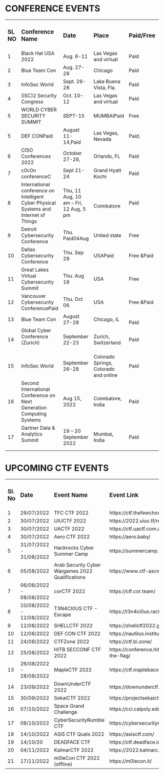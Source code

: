 <!------------------------------------------------------------------------------------------------------------------------------------------------------>

<h1>CONFERENCE EVENTS</h1>

<table>
    <tr>
        <td>
            <h3>SL NO</h3>
        </td>
        <td>
            <h3>Conference Name</h3>
        </td>
        <td>
            <h3>Date</h3>
        </td>
        <td>
            <h3>Place</h3>
        </td>
        <td>
            <h3>Paid/Free</h3>
        </td>
        <td>
            <h3>Link</h3>
        </td>
    </tr>
    <tr>
        <td>
            1
        </td>
        <td>
            Black Hat USA 2022
        </td>
        <td>
            Aug. 6-11
        </td>
        <td>
            Las Vegas and virtual
        </td>
        <td>
            Paid
        </td>
        <td>
            https://www.blackhat.com/us-22/
        </td>
    </tr>
    <tr>
        <td>
            2
        </td>
        <td>
            Blue Team Con
        </td>
        <td>
            Aug. 27-28
        </td>
        <td>
            Chicago
        </td>
        <td>
            Paid
        </td>
        <td>
            https://blueteamcon.com/
        </td>
    </tr>
    <tr>
        <td>
            3
        </td>
        <td>
            InfoSec World
        </td>
        <td>
            Sept. 26-28
        </td>
        <td>
            Lake Buena Vista, Fla.
        </td>
        <td>
            Paid
        </td>
        <td>
            https://www.infosecworldusa.com/
        </td>
    </tr>
    <tr>
        <td>
            4
        </td>
        <td>
            (ISC)2 Security Congress
        </td>
        <td>
            Oct. 10-12
        </td>
        <td>
            Las Vegas and virtual
        </td>
        <td>
            Paid
        </td>
        <td>
            https://congress.isc2.org/event/ddd188c4-b9cd-4eb0-bd9a-2c7810df496e/summary
        </td>
    </tr>
    <tr>
        <td>
            5
        </td>
        <td>
            WORLD CYBER SECURITY SUMMIT
        </td>
        <td>
            SEPT-15
        </td>
        <td>
            MUMBAIPaid
        </td>
        <td>
            Free
        </td>
        <td>
            https://tresconglobal.com/conferences/cyber-sec/india/Free-pass-registration
        </td>
    </tr>
    <tr>
        <td>
            5
        </td>
        <td>
            DEF CONPaid
        </td>
        <td>
            August 11-14,Paid
        </td>
        <td>
            Las Vegas, Nevada
        </td>
        <td>
            Paid,
        </td>
        <td>
            https://defcon.org/
        </td>
    </tr>
    <tr>
        <td>
            6
        </td>
        <td>
            CISO Conferences 2022
        </td>
        <td>
            October 27-28,
        </td>
        <td>
            Orlando, FL
        </td>
        <td>
            Paid
        </td>
        <td>
            https://cyberdefenseconferences.com/
        </td>
    </tr>
    <tr>
        <td>
            7
        </td>
        <td>
            c0c0n conferenceC
        </td>
        <td>
            Sept 21- 24
        </td>
        <td>
            Grand Hyatt Kochi
        </td>
        <td>
            Paid
        </td>
        <td>
            https://india.c0c0n.org/2022/registration
        </td>
    </tr>
    <tr>
        <td>
            8
        </td>
        <td>
            International conference on Intelligent Cyber Physical Systems and Internet of Things<br>
        </td>
        <td>
            Thu, 11 Aug, 10 am &ndash; Fri, 12 Aug, 5 pm
        </td>
        <td><br>
            Coimbatore
        </td>
        <td>
            Paid
        </td>
        <td>
            http://icoici.org/icoici2022/registration.html
        </td>
    </tr>
    <tr>
        <td>
            9
        </td>
        <td>
            Detroit Cybersecurity Conference
        </td>
        <td>
            Thu. Paid04Aug<br>
        </td>
        <td>
            United state
        </td>
        <td>
            Free
        </td>
        <td>
            https://dataconnectors.com/events/2022/august/detroit/#regform
        </td>
    </tr>
    <tr>
        <td>
            10
        </td>
        <td>
            Dallas Cybersecurity Conference
        </td>
        <td>
            Thu. Sep 29<br>
        </td>
        <td>
            USAPaid
        </td>
        <td>
            Free &Paid
        </td>
        <td>
            https://dataconnectors.com/events/2022/september/dallas/
        </td>
    </tr>
    <tr>
        <td>
            11
        </td>
        <td>
            Great Lakes Virtual Cybersecurity Summit
        </td>
        <td>
            Thu. Aug 18
        </td>
        <td>
            USA
        </td>
        <td>
            Free
        </td>
        <td>
            https://dataconnectors.com/events/2022/august/great-lakes/
        </td>
    </tr>
    <tr>
        <td>
            12
        </td>
        <td>
            Vancouver Cybersecurity ConferencePaid
        </td>
        <td>
            Thu. Oct 06
        </td>
        <td>
            USA
        </td>
        <td>
            Free &Paid
        </td>
        <td>
            https://dataconnectors.com/events/2022/october/vancouver/
        </td>
    </tr>
    <tr>
        <td>
            13
        </td>
        <td>
            Blue Team Con<br>
        </td>
        <td>
            August 27-28
        </td>
        <td>
            Chicago, IL
        </td>
        <td><br>
            Paid
        </td>
        <td>
            https://www.eventbrite.com/e/blue-team-con-2022-tickets-224087189817
        </td>
    </tr>
    <tr>
        <td>
            14
        </td>
        <td>
            Global Cyber Conference (Zurich)<br><br>
        </td>
        <td>
            September 22-23
        </td>
        <td>
            Zurich, Switzerland
        </td>
        <td>
            Paid<br>
        </td>
        <td>
            https://tickets.swisscyberinstitute.com/event/042bcb5e-c617-4b96-badf-8d84ec98e039/regProcessStep1
        </td>
    </tr>
    <tr>
        <td>
            15
        </td>
        <td>
            InfoSec World<br>
        </td>
        <td>
            September 26-28
        </td>
        <td>
            Colorado Springs, Colorado and online
        </td>
        <td>
            Paid
        </td>
        <td>
            https://events.infosecworldusa.com/2022event/begin
        </td>
    </tr>
    <tr>
        <td>
            16
        </td>
        <td>
            Second International Conference on Next Generation Computing Systems
        </td>
        <td>
            Aug 15, 2022
        </td>
        <td>
            Coimbatore, India
        </td>
        <td>
            Paid
        </td>
        <td>
            https://easychair.org/cfp/icngcs_2022
        </td>
    </tr>
    <tr>
        <td>
            17
        </td>
        <td>
            Gartner Data &amp; Analytics Summit<br><br>
        </td>
        <td>
            19 &ndash; 20 September 2022<br>
        </td>
        <td>
            Mumbai, India
        </td>
        <td>
            Paid
        </td>
        <td>
            https://www.gartner.com/en/conferences/apac/data-analytics-india/register
        </td>
    </tr>
</table>

<!----------------------------------------------------------------------------------------------------------------------------------------------------->

<h1>UPCOMING CTF EVENTS</h1>

<table>
    <tr>
        <td>
            <h3>SI. No</h3>
        </td>
        <td>
            <h3>Date</h3>
        </td>
        <td>
            <h3>Event Name</h3>
        </td>
        <td>
            <h3>Event Link</h3>
        </td>
    </tr>
    <tr>
        <td>
            1
        </td>
        <td>
            29/07/2022
        </td>
        <td>
            TFC CTF 2022
        </td>
        <td>
            https://ctf.thefewchosen.com/auth/login
        </td>
    </tr>
    <tr>
        <td>
            2
        </td>
        <td>
            30/07/2022
        </td>
        <td>
            UIUCTF 2022
        </td>
        <td>
            https://2022.uiuc.tf/register
        </td>
    </tr>
    <tr>
        <td>
            3
        </td>
        <td>
            30/07/2022
        </td>
        <td>
            UACTF 2022
        </td>
        <td>
            https://ctf.uactf.com.au/
        </td>
    </tr>
    <tr>
        <td>
            4
        </td>
        <td>
            30/07/2022
        </td>
        <td>
            Aero CTF 2022
        </td>
        <td>
            https://aero.baby/
        </td>
    </tr>
    <tr>
        <td>
            5
        </td>
        <td>
            31/07/2022 - 31/08/2022
        </td>
        <td>
            Hackrocks Cyber Summer Camp
        </td>
        <td>
            https://summercamp.hackrocks.com/
        </td>
    </tr>
    <tr>
        <td>
            6
        </td>
        <td>
            05/08/2022
        </td>
        <td>
            Arab Security Cyber Wargames 2022 Qualifications
        </td>
        <td>
            https://www.ctf-ascwargames.com/
        </td>
    </tr>
    <tr>
        <td>
            7
        </td>
        <td>
            06/08/2022 - 08/08/2022
        </td>
        <td>
            corCTF 2022
        </td>
        <td>
            https://ctf.cor.team/
        </td>
    </tr>
    <tr>
        <td>
            8
        </td>
        <td>
            10/08/2022 - 12/08/2022
        </td>
        <td>
            T3N4CI0US CTF - Escape
        </td>
        <td>
            https://t3n4ci0us.ractf.cloud/login
        </td>
    </tr>
    <tr>
        <td>
            9
        </td>
        <td>
            12/08/2022
        </td>
        <td>
            SHELLCTF 2022
        </td>
        <td>
            https://shellctf2022.games/
        </td>
    </tr>
    <tr>
        <td>
            10
        </td>
        <td>
            12/08/2022
        </td>
        <td>
            DEF CON CTF 2022
        </td>
        <td>
            https://nautilus.institute/
        </td>
    </tr>
    <tr>
        <td>
            11
        </td>
        <td>
            24/08/2022
        </td>
        <td>
            CTFZone 2022
        </td>
        <td>
            https://ctf.bi.zone/
        </td>
    </tr>
    <tr>
        <td>
            12
        </td>
        <td>
            25/08/2022
        </td>
        <td>
            HITB SECCONF CTF 2022
        </td>
        <td>
            https://conference.hitb.org/hitbsecconf2022sin/capture-the-flag/
        </td>
    </tr>
    <tr>
        <td>
            13
        </td>
        <td>
            26/08/2022 - 28/08/2022
        </td>
        <td>
            MapleCTF 2022
        </td>
        <td>
            https://ctf.maplebacon.org/
        </td>
    </tr>
    <tr>
        <td>
            14
        </td>
        <td>
            23/09/2022
        </td>
        <td>
            DownUnderCTF 2022
        </td>
        <td>
            https://downunderctf.com/
        </td>
    </tr>
    <tr>
        <td>
            15
        </td>
        <td>
            30/09/2022
        </td>
        <td>
            SekaiCTF 2022
        </td>
        <td>
            https://projectsekaictf.1a23.studio/
        </td>
    </tr>
    <tr>
        <td>
            16
        </td>
        <td>
            07/10/2022
        </td>
        <td>
            Space Grand Challenge
        </td>
        <td>
            https://cci.calpoly.edu/events/sgc-2022
        </td>
    </tr>
    <tr>
        <td>
            17
        </td>
        <td>
            08/10/2022
        </td>
        <td>
            CyberSecurityRumble CTF
        </td>
        <td>
            https://cybersecurityrumble.de/
        </td>
    </tr>
    <tr>
        <td>
            18
        </td>
        <td>
            14/10/2022
        </td>
        <td>
            ASIS CTF Quals 2022
        </td>
        <td>
            https://asisctf.com/
        </td>
    </tr>
    <tr>
        <td>
            19
        </td>
        <td>
            14/10/20
        </td>
        <td>
            DEADFACE CTF
        </td>
        <td>
            https://ctf.deadface.io/
        </td>
    </tr>
    <tr>
        <td>
            20
        </td>
        <td>
            04/11/2022
        </td>
        <td>
            KalmarCTF 2022
        </td>
        <td>
            https://2022.kalmarc.tf/
        </td>
    </tr>
    <tr>
        <td>
            21
        </td>
        <td>
            17/11/2022
        </td>
        <td>
            m0leCon CTF 2022 (offline)
        </td>
        <td>
            https://m0lecon.it/
        </td>
    </tr>
</table>
